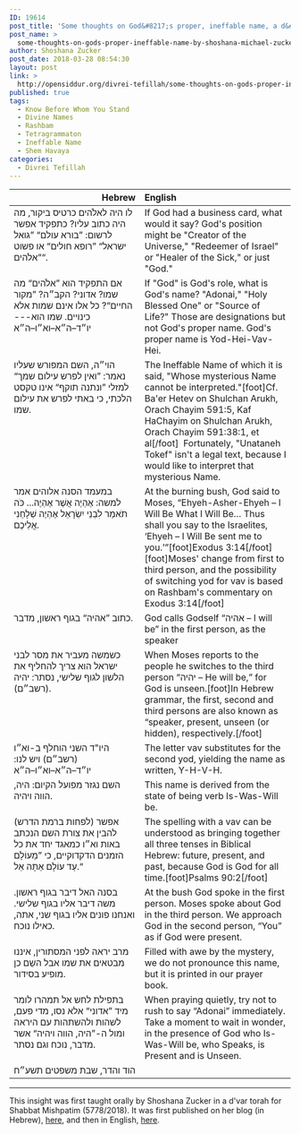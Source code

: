 ```yaml
---
ID: 19614
post_title: 'Some thoughts on God&#8217;s proper, ineffable name, a d&#8217;var tefillah by Shoshana Michael Zucker'
post_name: >
  some-thoughts-on-gods-proper-ineffable-name-by-shoshana-michael-zucker
author: Shoshana Zucker
post_date: 2018-03-28 08:54:30
layout: post
link: >
  http://opensiddur.org/divrei-tefillah/some-thoughts-on-gods-proper-ineffable-name-by-shoshana-michael-zucker/
published: true
tags:
  - Know Before Whom You Stand
  - Divine Names
  - Rashbam
  - Tetragrammaton
  - Ineffable Name
  - Shem Havaya
categories:
  - Divrei Tefillah
---
```

<table style="margin-left: auto;margin-right: auto;" class="draggable">
<thead><tr><th id="x" style="text-align: right;">Hebrew</th><th style="text-align: left;">English</th></tr></thead>
<tbody>
<tr><td style="vertical-align:top;" width="46%">
<div class="commentary"><span lang="he">
לו היה לאלֹהים כרטיס ביקור, מה היה כתוב עליו? 
כתפקיד אפשר לרשום: ”בורא עולם“ ”גואל ישראל“ ”רופא חולים“ או פשוט ”אלֹהים“.
</span></div></td>

<td style="vertical-align:top;" width="53%">
<div class="english">
If God had a business card, what would it say? 
God's position might be "Creator of the Universe," "Redeemer of Israel" or "Healer of the Sick," or just "God."
</div></td></tr>


<tr><td style="vertical-align:top;" width="46%">
<div class="commentary"><span lang="he">
אם התפקיד הוא ”אלֹהים“ מה שמו? 
אדוני? הקב״ה? ”מקור החיים“? 
כל אלו אינם שמות אלא כינויים. 
שמו הוא--- יו״ד–ה״א–וא״ו–ה״א
</span></div></td>

<td style="vertical-align:top;" width="53%">
<div class="english">
If "God" is God's role, what is God's name? 
"Adonai," "Holy Blessed One" or "Source of Life?" 
Those are designations but not God's proper name. 
God's proper name is Yod-Hei-Vav-Hei. 
</div></td></tr>


<tr><td style="vertical-align:top;" width="46%">
<div class="commentary"><span lang="he">
הוי״ה, השם המפורש שעליו נאמר: ”ואין לפרש עילום שמך“ 
למזלי ”ונתנה תוקף“ אינו טקסט הלכתי, כי באתי לפרש את עילום שמו.
</span></div></td>

<td style="vertical-align:top;" width="53%">
<div class="english">
The Ineffable Name of which it is said, "Whose mysterious Name cannot be interpreted."[foot]Cf. Ba'er Hetev on Shulchan Arukh, Orach Chayim 591:5, Kaf HaChayim on Shulchan Arukh, Orach Chayim 591:38:1, et al[/foot]&nbsp;
Fortunately, "Unataneh Tokef" isn't a legal text, because I would like to interpret that mysterious Name.
</div></td></tr>


<tr><td style="vertical-align:top;" width="46%">
<div class="commentary"><span lang="he">
במעמד הסנה אלוהים אמר למשה:
אֶהְיֶה אֲשֶׁר אֶהְיֶה... 
כֹּה תֹאמַר לִבְנֵי יִשְׂרָאֵל אֶהְיֶה שְׁלָחַנִי אֲלֵיכֶם.
</span></div></td>

<td style="vertical-align:top;" width="53%">
<div class="english">
At the burning bush, God said to Moses, 
“Ehyeh-Asher-Ehyeh – I ‎Will Be What I Will Be… 
Thus shall ‎you say to the ‎Israelites, ‘Ehyeh – I Will Be sent me to you.’”[foot]Exodus 3:14[/foot]‎[foot]Moses' change from first to third person, and the possibility of switching yod for vav is based on Rashbam's commentary on <a hre="http://mg.alhatorah.org/Full/Shemot/3.14#e1n4">Exodus 3:14</a>[/foot]
</div></td></tr>


<tr><td style="vertical-align:top;" width="46%">
<div class="commentary"><span lang="he">
כתוב ”אהיה“ בגוף ראשון, מדבר.
</span></div></td>

<td style="vertical-align:top;" width="53%">
<div class="english">
‎God calls Godself “‎אהיה‎ – I will be” in the first person, as the speaker
</div></td></tr>


<tr><td style="vertical-align:top;" width="46%">
<div class="commentary"><span lang="he">
כשמשה מעביר את מסר לבני ישראל 
הוא צריך להחליף את הלשון לגוף שלישי, 
נסתר: יהיה (רשב״ם).
</span></div></td>

<td style="vertical-align:top;" width="53%">
<div class="english">
When Moses reports to the people 
he switches to the third person “‎יהיה‎ – He will ‎be,” 
for God is unseen.[foot]In Hebrew grammar, the first, second and third persons are also known as “speaker, ‎present, unseen (or hidden), respectively.[/foot]
</div></td></tr>


<tr><td style="vertical-align:top;" width="46%">
<div class="commentary"><span lang="he">
היו"ד השני הוחלף ב-וא״ו (רשב״ם) ויש לנו:
יו״ד–ה״א–וא״ו–ה״א
</span></div></td>

<td style="vertical-align:top;" width="53%">
<div class="english">
The ‎letter vav substitutes for the second yod, yielding ‎the name as written, 
Y-H-V-H.
</div></td></tr>


<tr><td style="vertical-align:top;" width="46%">
<div class="commentary"><span lang="he">
השם נגזר מפועל הקיום: היה, הווה ויהיה.
</span></div></td>

<td style="vertical-align:top;" width="53%">
<div class="english">
This name is derived from the state of being verb Is-Was-Will be. ‎
</div></td></tr>


<tr><td style="vertical-align:top;" width="46%">
<div class="liturgy"><span lang="he">
אפשר (לפחות ברמת הדרש) להבין את צורת השם הנכתב באות וא״ו כמאגד יחד את כל הזמנים הדקדוקיים, 
כי ”מֵעוֹלָם עַד עוֹלָם אַתָּה אֵל.“
</span></div></td>

<td style="vertical-align:top;" width="53%">
<div class="english">
The spelling with a vav can be understood as bringing together all three tenses in ‎Biblical Hebrew: future, present, and past, 
because God is God for all time.‎[foot]Psalms 90:2[/foot]
</div></td></tr>


<tr><td style="vertical-align:top;" width="46%">
<div class="commentary"><span lang="he">
בסנה האל דיבר בגוף ראשון. 
משה דיבר אליו בגוף שלישי. 
ואנחנו פונים אליו בגוף שני, אתה, כאילו נוכח.
</span></div></td>

<td style="vertical-align:top;" width="53%">
<div class="english">
At the bush God spoke in the first person. 
Moses spoke about God in the third person. 
We approach God in the second person, “You” as if God were present. ‎
</div></td></tr>


<tr><td style="vertical-align:top;" width="46%">
<div class="commentary"><span lang="he">
מרב יראה לפני המסתורין, איננו מבטאים את שמו אבל השֵם כן מופיע בסידור.
</span></div></td>

<td style="vertical-align:top;" width="53%">
<div class="english">
Filled with awe by the mystery, we do not pronounce this name, but it is ‎printed in our prayer book.‎
</div></td></tr>


<tr><td style="vertical-align:top;" width="46%">
<div class="commentary"><span lang="he">
בתפילת לחש אל תמהרו לומר מיד ”אדוני“ אלא נסו, 
מדי פעם, לשהות ולהשתהות עם היראה ומול ה-”היה, הווה ויהיה“ אשר מדבר, נוכח וגם נסתר.
</span></div></td>

<td style="vertical-align:top;" width="53%">
<div class="english">
When praying quietly, try not to rush to say “Adonai” immediately. 
Take a ‎moment to wait in wonder, in the presence of God who Is-Was-Will be, who Speaks, ‎is Present and is Unseen. ‎
</div></td></tr>


<tr><td style="vertical-align:top;" width="46%">
<div class="liturgy"><span lang="he">
הוד והדר, שבת משפטים תשע״ח
</span></div></td>

<td style="vertical-align:top;" width="53%">
<div class="english">

</div></td></tr>
</tbody></table>

<hr />

This insight was first taught orally by Shoshana Zucker in a d'var torah for Shabbat Mishpatim (5778/2018). It was first published on her blog (in Hebrew), <a href="https://kevakavanna.blogspot.com/2018/02/blog-post_17.html">here</a>, and then in English, <a href="https://www.facebook.com/groups/poems.meditations/permalink/1717356954993437/">here</a>. 


